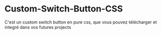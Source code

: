 # Custom-Switch-Button-CSS

C'est un custom switch button en pure css, que vous pouvez télécharger et integré dans vos futures projects

